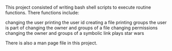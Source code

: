 This project consisted of writing bash shell scripts to execute routine functions. There functions include:

changing the user
printing the user id
creating a file
printing groups the user is part of
changing the owner and groups of a file
changing permissions
changing the owner and groups of a symbolic link
plays star wars

There is also a man page file in this project.